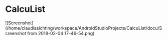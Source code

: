 # CalcuList

![Screenshot](/home/claudiasichting/workspace/AndroidStudioProjects/CalcuList/docu/Screenshot from 2018-02-04 17-46-54.png)
